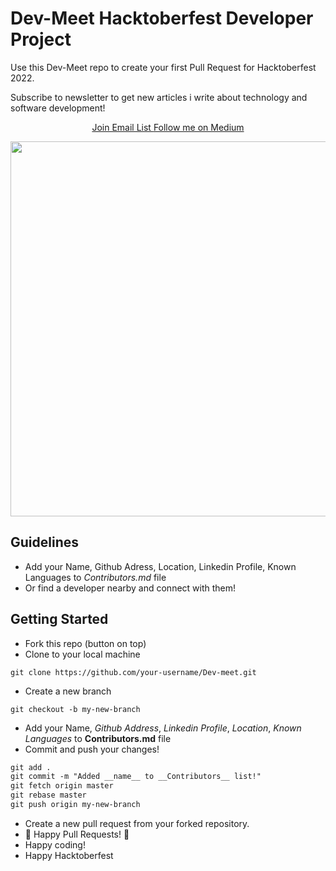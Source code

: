 # Dev-Meet Hacktoberfest Developer Project

Use this Dev-Meet repo to create your first Pull Request for Hacktoberfest 2022.

Subscribe to newsletter to get new articles i write about technology and software development! 

<p align="center">
  <a href="https://mailchi.mp/08eadf92daa2/neby3o8z79" target="_blank"> Join Email List </a>
  <a href="https://medium.com/@melih193" target="_blank"> Follow me on Medium </a>
</p>



<p align="center">
  <img align="center" src="https://blog.tooljet.com/content/images/size/w2000/2022/09/Screenshot-2022-09-27-at-08.03.21.png" width=600 />
</p>


## Guidelines

- Add your Name, Github Adress, Location, Linkedin Profile, Known Languages to *Contributors.md* file 
- Or find a developer nearby and connect with them!

## Getting Started

- Fork this repo (button on top)
- Clone to your local machine

```terminal
git clone https://github.com/your-username/Dev-meet.git
```

- Create a new branch

```terminal
git checkout -b my-new-branch
```

- Add your Name, *Github Address*, *Linkedin Profile*, *Location*, *Known Languages* to __Contributors.md__ file
- Commit and push your changes!

```markdown
git add .
git commit -m "Added __name__ to __Contributors__ list!"
git fetch origin master
git rebase master
git push origin my-new-branch
```

- Create a new pull request from your forked repository.
- 🎃 Happy Pull Requests! 🎃
- Happy coding!
- Happy Hacktoberfest
